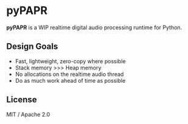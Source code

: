 # pyPAPR

**pyPAPR** is a WIP realtime digital audio processing runtime for Python.

## Design Goals

- Fast, lightweight, zero-copy where possible
- Stack memory >>> Heap memory
- No allocations on the realtime audio thread
- Do as much work ahead of time as possible

## License

MIT / Apache 2.0